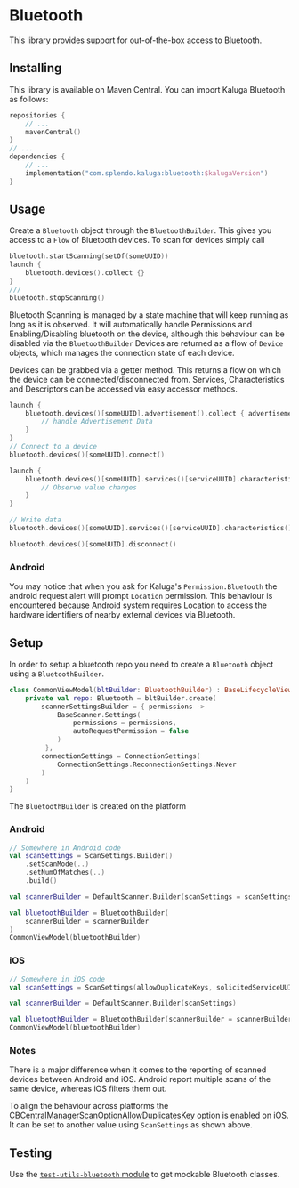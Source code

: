 # Bluetooth

This library provides support for out-of-the-box access to Bluetooth.

## Installing
This library is available on Maven Central. You can import Kaluga Bluetooth as follows:

```kotlin
repositories {
    // ...
    mavenCentral()
}
// ...
dependencies {
    // ...
    implementation("com.splendo.kaluga:bluetooth:$kalugaVersion")
}
```

## Usage
Create a `Bluetooth` object through the `BluetoothBuilder`. This gives you access to a `Flow` of Bluetooth devices. To scan for devices simply call

```kotlin
bluetooth.startScanning(setOf(someUUID))
launch {
    bluetooth.devices().collect {}
}
///
bluetooth.stopScanning()
```

Bluetooth Scanning is managed by a state machine that will keep running as long as it is observed. It will automatically handle Permissions and Enabling/Disabling bluetooth on the device, although this behaviour can be disabled via the `BluetoothBuilder`
Devices are returned as a flow of `Device` objects, which manages the connection state of each device.

Devices can be grabbed via a getter method. This returns a flow on which the device can be connected/disconnected from. Services, Characteristics and Descriptors can be accessed via easy accessor methods.

```kotlin
launch {
    bluetooth.devices()[someUUID].advertisement().collect { advertisementData ->
        // handle Advertisement Data
    }   
}
// Connect to a device
bluetooth.devices()[someUUID].connect()

launch {
    bluetooth.devices()[someUUID].services()[serviceUUID].characteristics()[characteristicUUID].descriptors()[descriptorUUID].value().collect {
        // Observe value changes
    }
}

// Write data
bluetooth.devices()[someUUID].services()[serviceUUID].characteristics()[characteristicUUID].first().writeValue(newValue)

bluetooth.devices()[someUUID].disconnect()
```

### Android
You may notice that when you ask for Kaluga's `Permission.Bluetooth` the android request alert will prompt `Location` permission. This behaviour is encountered because Android system requires Location to access the hardware identifiers of nearby external devices via Bluetooth.

## Setup
In order to setup a bluetooth repo you need to create a `Bluetooth` object using a `BluetoothBuilder`.

```kotlin
class CommonViewModel(bltBuilder: BluetoothBuilder) : BaseLifecycleViewModel() {
    private val repo: Bluetooth = bltBuilder.create(
        scannerSettingsBuilder = { permissions ->
            BaseScanner.Settings(
                permissions = permissions,
                autoRequestPermission = false
            )
         },
        connectionSettings = ConnectionSettings(
            ConnectionSettings.ReconnectionSettings.Never
        )
    )
}
```

The `BluetoothBuilder` is created on the platform

### Android
```kotlin
// Somewhere in Android code
val scanSettings = ScanSettings.Builder()
    .setScanMode(..)
    .setNumOfMatches(..)
    .build()

val scannerBuilder = DefaultScanner.Builder(scanSettings = scanSettings,..)

val bluetoothBuilder = BluetoothBuilder(
    scannerBuilder = scannerBuilder
)
CommonViewModel(bluetoothBuilder)
```

### iOS
```kotlin
// Somewhere in iOS code
val scanSettings = ScanSettings(allowDuplicateKeys, solicitedServiceUUIDsKey)

val scannerBuilder = DefaultScanner.Builder(scanSettings)

val bluetoothBuilder = BluetoothBuilder(scannerBuilder = scannerBuilder)
CommonViewModel(bluetoothBuilder)
```

### Notes
There is a major difference when it comes to the reporting of scanned devices between Android and iOS. Android report multiple scans of the same device, whereas iOS filters them out.

To align the behaviour across platforms the [CBCentralManagerScanOptionAllowDuplicatesKey](https://developer.apple.com/documentation/corebluetooth/cbcentralmanagerscanoptionallowduplicateskey) option is enabled on iOS. It can be set to another value using `ScanSettings` as shown above.

## Testing
Use the [`test-utils-bluetooth` module](../test-utils-bluetooth) to get mockable Bluetooth classes.
